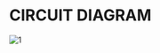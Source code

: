 
# CIRCUIT DIAGRAM


![1](https://user-images.githubusercontent.com/98825305/157217656-d72c840a-0082-4140-af87-179df03592d7.png)

